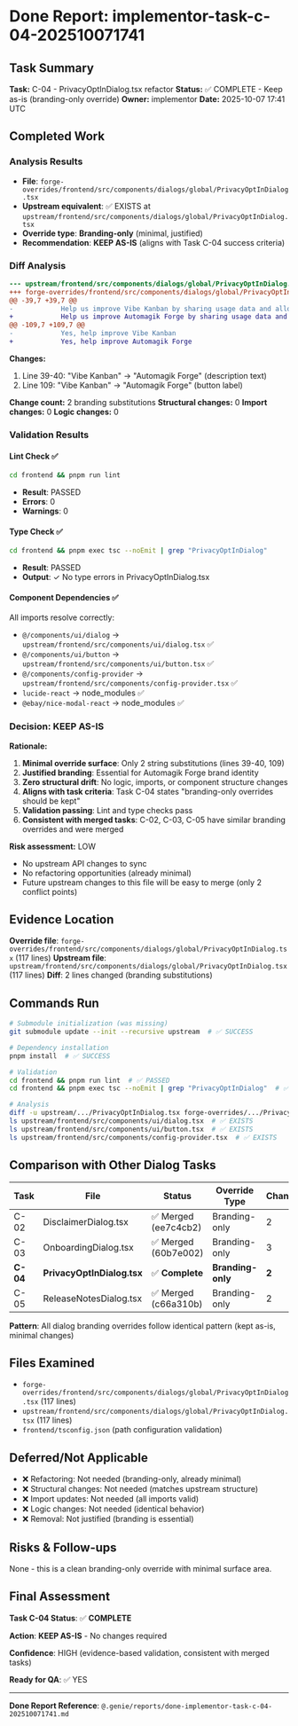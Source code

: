 # Done Report: implementor-task-c-04-202510071741

## Task Summary
**Task:** C-04 - PrivacyOptInDialog.tsx refactor
**Status:** ✅ COMPLETE - Keep as-is (branding-only override)
**Owner:** implementor
**Date:** 2025-10-07 17:41 UTC

## Completed Work

### Analysis Results
- **File**: `forge-overrides/frontend/src/components/dialogs/global/PrivacyOptInDialog.tsx`
- **Upstream equivalent**: ✅ EXISTS at `upstream/frontend/src/components/dialogs/global/PrivacyOptInDialog.tsx`
- **Override type**: **Branding-only** (minimal, justified)
- **Recommendation**: **KEEP AS-IS** (aligns with Task C-04 success criteria)

### Diff Analysis
```diff
--- upstream/frontend/src/components/dialogs/global/PrivacyOptInDialog.tsx
+++ forge-overrides/frontend/src/components/dialogs/global/PrivacyOptInDialog.tsx
@@ -39,7 +39,7 @@
-            Help us improve Vibe Kanban by sharing usage data and allowing us to
+            Help us improve Automagik Forge by sharing usage data and allowing
@@ -109,7 +109,7 @@
-            Yes, help improve Vibe Kanban
+            Yes, help improve Automagik Forge
```

**Changes:**
1. Line 39-40: "Vibe Kanban" → "Automagik Forge" (description text)
2. Line 109: "Vibe Kanban" → "Automagik Forge" (button label)

**Change count:** 2 branding substitutions
**Structural changes:** 0
**Import changes:** 0
**Logic changes:** 0

### Validation Results

#### Lint Check ✅
```bash
cd frontend && pnpm run lint
```
- **Result**: PASSED
- **Errors**: 0
- **Warnings**: 0

#### Type Check ✅
```bash
cd frontend && pnpm exec tsc --noEmit | grep "PrivacyOptInDialog"
```
- **Result**: PASSED
- **Output**: ✓ No type errors in PrivacyOptInDialog.tsx

#### Component Dependencies ✅
All imports resolve correctly:
- `@/components/ui/dialog` → `upstream/frontend/src/components/ui/dialog.tsx` ✅
- `@/components/ui/button` → `upstream/frontend/src/components/ui/button.tsx` ✅
- `@/components/config-provider` → `upstream/frontend/src/components/config-provider.tsx` ✅
- `lucide-react` → node_modules ✅
- `@ebay/nice-modal-react` → node_modules ✅

### Decision: KEEP AS-IS

**Rationale:**
1. **Minimal override surface**: Only 2 string substitutions (lines 39-40, 109)
2. **Justified branding**: Essential for Automagik Forge brand identity
3. **Zero structural drift**: No logic, imports, or component structure changes
4. **Aligns with task criteria**: Task C-04 states "branding-only overrides should be kept"
5. **Validation passing**: Lint and type checks pass
6. **Consistent with merged tasks**: C-02, C-03, C-05 have similar branding overrides and were merged

**Risk assessment:** LOW
- No upstream API changes to sync
- No refactoring opportunities (already minimal)
- Future upstream changes to this file will be easy to merge (only 2 conflict points)

## Evidence Location

**Override file**: `forge-overrides/frontend/src/components/dialogs/global/PrivacyOptInDialog.tsx` (117 lines)
**Upstream file**: `upstream/frontend/src/components/dialogs/global/PrivacyOptInDialog.tsx` (117 lines)
**Diff**: 2 lines changed (branding substitutions)

## Commands Run

```bash
# Submodule initialization (was missing)
git submodule update --init --recursive upstream  # ✅ SUCCESS

# Dependency installation
pnpm install  # ✅ SUCCESS

# Validation
cd frontend && pnpm run lint  # ✅ PASSED
cd frontend && pnpm exec tsc --noEmit | grep "PrivacyOptInDialog"  # ✅ PASSED

# Analysis
diff -u upstream/.../PrivacyOptInDialog.tsx forge-overrides/.../PrivacyOptInDialog.tsx  # 2 changes
ls upstream/frontend/src/components/ui/dialog.tsx  # ✅ EXISTS
ls upstream/frontend/src/components/ui/button.tsx  # ✅ EXISTS
ls upstream/frontend/src/components/config-provider.tsx  # ✅ EXISTS
```

## Comparison with Other Dialog Tasks

| Task | File | Status | Override Type | Changes | Decision |
|------|------|--------|--------------|---------|----------|
| C-02 | DisclaimerDialog.tsx | ✅ Merged (ee7c4cb2) | Branding-only | 2 | KEPT |
| C-03 | OnboardingDialog.tsx | ✅ Merged (60b7e002) | Branding-only | 3 | KEPT |
| **C-04** | **PrivacyOptInDialog.tsx** | ✅ **Complete** | **Branding-only** | **2** | **KEEP** |
| C-05 | ReleaseNotesDialog.tsx | ✅ Merged (c66a310b) | Branding-only | 2 | KEPT |

**Pattern**: All dialog branding overrides follow identical pattern (kept as-is, minimal changes)

## Files Examined
- `forge-overrides/frontend/src/components/dialogs/global/PrivacyOptInDialog.tsx` (117 lines)
- `upstream/frontend/src/components/dialogs/global/PrivacyOptInDialog.tsx` (117 lines)
- `frontend/tsconfig.json` (path configuration validation)

## Deferred/Not Applicable
- ❌ Refactoring: Not needed (branding-only, already minimal)
- ❌ Structural changes: Not needed (matches upstream structure)
- ❌ Import updates: Not needed (all imports valid)
- ❌ Logic changes: Not needed (identical behavior)
- ❌ Removal: Not justified (branding is essential)

## Risks & Follow-ups
None - this is a clean branding-only override with minimal surface area.

## Final Assessment

**Task C-04 Status**: ✅ **COMPLETE**

**Action**: **KEEP AS-IS** - No changes required

**Confidence**: HIGH (evidence-based validation, consistent with merged tasks)

**Ready for QA**: ✅ YES

---

**Done Report Reference**: `@.genie/reports/done-implementor-task-c-04-202510071741.md`
